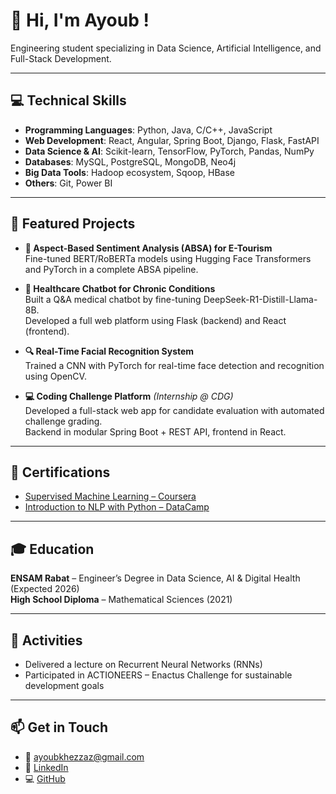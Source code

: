 # 👋 Hi, I'm Ayoub !

Engineering student specializing in Data Science, Artificial Intelligence, and Full-Stack Development.  

---

## 💻 Technical Skills

- **Programming Languages**: Python, Java, C/C++, JavaScript
- **Web Development**: React, Angular, Spring Boot, Django, Flask, FastAPI
- **Data Science & AI**: Scikit-learn, TensorFlow, PyTorch, Pandas, NumPy
- **Databases**: MySQL, PostgreSQL, MongoDB, Neo4j
- **Big Data Tools**: Hadoop ecosystem, Sqoop, HBase
- **Others**: Git, Power BI

---

## 🌟 Featured Projects

- **🧠 Aspect-Based Sentiment Analysis (ABSA) for E-Tourism**  
  Fine-tuned BERT/RoBERTa models using Hugging Face Transformers and PyTorch in a complete ABSA pipeline.

- **💬 Healthcare Chatbot for Chronic Conditions**  
  Built a Q&A medical chatbot by fine-tuning DeepSeek-R1-Distill-Llama-8B.  
  Developed a full web platform using Flask (backend) and React (frontend).

- **🔍 Real-Time Facial Recognition System**  
  Trained a CNN with PyTorch for real-time face detection and recognition using OpenCV.

- **💻 Coding Challenge Platform** *(Internship @ CDG)*  
  Developed a full-stack web app for candidate evaluation with automated challenge grading.  
  Backend in modular Spring Boot + REST API, frontend in React.

---

## 📜 Certifications

- [Supervised Machine Learning – Coursera](https://www.coursera.org/)
- [Introduction to NLP with Python – DataCamp](https://www.datacamp.com/)

---

## 🎓 Education

**ENSAM Rabat** – Engineer’s Degree in Data Science, AI & Digital Health (Expected 2026)  
**High School Diploma** – Mathematical Sciences (2021)

---

## 🎯 Activities

- Delivered a lecture on Recurrent Neural Networks (RNNs)
- Participated in ACTIONEERS – Enactus Challenge for sustainable development goals

---

## 📫 Get in Touch

- 📧 [ayoubkhezzaz@gmail.com](mailto:ayoubkhezzaz@gmail.com)  
- 🔗 [LinkedIn](https://linkedin.com/in/ayoub-khezzaz)  
- 💻 [GitHub](https://github.com/ayoubkhezzaz)
